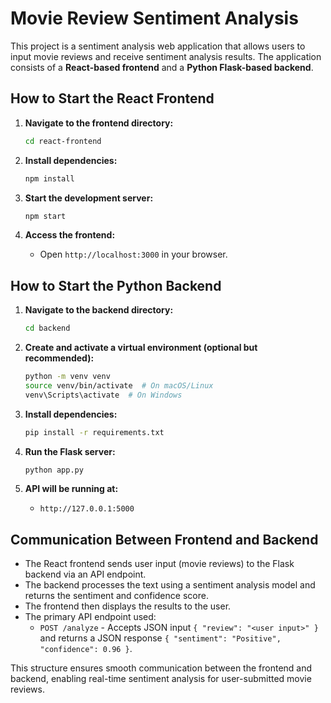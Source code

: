 # Movie Review Sentiment Analysis

This project is a sentiment analysis web application that allows users to input movie reviews and receive sentiment analysis results. The application consists of a **React-based frontend** and a **Python Flask-based backend**.

## How to Start the React Frontend

1. **Navigate to the frontend directory:**
   ```sh
   cd react-frontend
   ```

2. **Install dependencies:**
   ```sh
   npm install
   ```

3. **Start the development server:**
   ```sh
   npm start
   ```

4. **Access the frontend:**
   - Open `http://localhost:3000` in your browser.

## How to Start the Python Backend

1. **Navigate to the backend directory:**
   ```sh
   cd backend
   ```

2. **Create and activate a virtual environment (optional but recommended):**
   ```sh
   python -m venv venv
   source venv/bin/activate  # On macOS/Linux
   venv\Scripts\activate  # On Windows
   ```

3. **Install dependencies:**
   ```sh
   pip install -r requirements.txt
   ```

4. **Run the Flask server:**
   ```sh
   python app.py
   ```

5. **API will be running at:**
   - `http://127.0.0.1:5000`

## Communication Between Frontend and Backend

- The React frontend sends user input (movie reviews) to the Flask backend via an API endpoint.
- The backend processes the text using a sentiment analysis model and returns the sentiment and confidence score.
- The frontend then displays the results to the user.
- The primary API endpoint used:
  - `POST /analyze` - Accepts JSON input `{ "review": "<user input>" }` and returns a JSON response `{ "sentiment": "Positive", "confidence": 0.96 }`.

This structure ensures smooth communication between the frontend and backend, enabling real-time sentiment analysis for user-submitted movie reviews.
